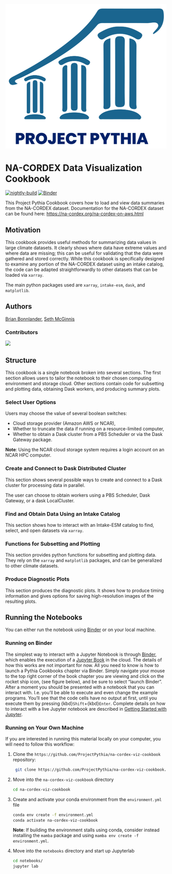 <img src="thumbnail.png" alt="thumbnail" width="900"/>

# NA-CORDEX Data Visualization Cookbook

[![nightly-build](https://github.com/ProjectPythia/na-cordex-viz-cookbook/actions/workflows/nightly-build.yaml/badge.svg)](https://github.com/ProjectPythia/na-cordex-viz-cookbook/actions/workflows/nightly-build.yaml)
[![Binder](https://binder.projectpythia.org/badge_logo.svg)](http://binder.projectpythia.org/v2/gh/ProjectPythia/na-cordex-viz-cookbook/main?labpath=notebooks)

This Project Pythia Cookbook covers how to load and view data summaries from the NA-CORDEX dataset.  Documentation for the NA-CORDEX dataset can be found here:  https://na-cordex.org/na-cordex-on-aws.html

## Motivation

This cookbook provides useful methods for summarizing data values in large climate datasets.   It clearly shows where data have extreme values and where data are missing; this can be useful for validating that the data were gathered and stored correctly.   While this cookbook is specifically designed to examine any portion of the NA-CORDEX dataset using an intake catalog, the code can be adapted straightforwardly to other datasets that can be loaded via `xarray`.

The main python packages used are `xarray`, `intake-esm`, `dask`, and `matplotlib`.

## Authors

[Brian Bonnlander](@bonnland), [Seth McGinnis](@sethmcg)

### Contributors

<a href="https://github.com/ProjectPythia/na-cordex-viz-cookbook/graphs/contributors">
  <img src="https://contrib.rocks/image?repo=ProjectPythia/na-cordex-viz-cookbook" />
</a>

## Structure

This cookbook is a single notebook broken into several sections.   The first section allows users to tailor the notebook to their chosen computing environment and storage cloud.  Other sections contain code for subsetting and plotting data, obtaining Dask workers, and producing summary plots.

### Select User Options

Users may choose the value of several boolean switches:

* Cloud storage provider (Amazon AWS or NCAR), 
* Whether to truncate the data if running on a resource-limited computer,
* Whether to obtain a Dask cluster from a PBS Scheduler or via the Dask Gateway package.

**Note**: Using the NCAR cloud storage system requires a login account on an NCAR HPC computer.

### Create and Connect to Dask Distributed Cluster

This section shows several possible ways to create and connect to a Dask cluster for processing data in parallel.

The user can choose to obtain workers using a PBS Scheduler, Dask Gateway, or a dask LocalCluster.

### Find and Obtain Data Using an Intake Catalog

This section shows how to interact with an Intake-ESM catalog to find, select, and open datasets via `xarray`.

### Functions for Subsetting and Plotting

This section provides python functions for subsetting and plotting data.   They rely on the `xarray` and `matplotlib` packages, and can be generalized to other climate datasets.

### Produce Diagnostic Plots

This section produces the diagnostic plots.   It shows how to produce timing information and gives options for saving high-resolution images of the resulting plots.

## Running the Notebooks

You can either run the notebook using [Binder](https://binder.projectpythia.org/) or on your local machine.

### Running on Binder

The simplest way to interact with a Jupyter Notebook is through
[Binder](https://binder.projectpythia.org/), which enables the execution of a
[Jupyter Book](https://jupyterbook.org) in the cloud. The details of how this works are not
important for now. All you need to know is how to launch a Pythia
Cookbooks chapter via Binder. Simply navigate your mouse to
the top right corner of the book chapter you are viewing and click
on the rocket ship icon, (see figure below), and be sure to select
“launch Binder”. After a moment you should be presented with a
notebook that you can interact with. I.e. you’ll be able to execute
and even change the example programs. You’ll see that the code cells
have no output at first, until you execute them by pressing
{kbd}`Shift`\+{kbd}`Enter`. Complete details on how to interact with
a live Jupyter notebook are described in [Getting Started with
Jupyter](https://foundations.projectpythia.org/foundations/getting-started-jupyter.html).

### Running on Your Own Machine

If you are interested in running this material locally on your computer, you will need to follow this workflow:

1. Clone the `https://github.com/ProjectPythia/na-cordex-viz-cookbook` repository:

   ```bash
    git clone https://github.com/ProjectPythia/na-cordex-viz-cookbook.git
   ```

1. Move into the `na-cordex-viz-cookbook` directory
   ```bash
   cd na-cordex-viz-cookbook
   ```
1. Create and activate your conda environment from the `environment.yml` file
   ```bash
   conda env create -f environment.yml
   conda activate na-cordex-viz-cookbook
   ```
   **Note**: If building the environment stalls using conda, consider instead installing the `mamba` package and using `mamba env create -f environment.yml`.
   
1. Move into the `notebooks` directory and start up Jupyterlab
   ```bash
   cd notebooks/
   jupyter lab
   ```
